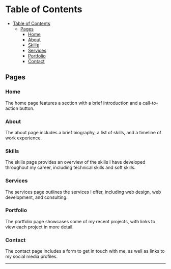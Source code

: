 # Table of Contents

- [Table of Contents](#table-of-contents)
  - [Pages](#pages)
    - [Home](#home)
    - [About](#about)
    - [Skills](#skills)
    - [Services](#services)
    - [Portfolio](#portfolio)
    - [Contact](#contact)

## Pages

### Home

The home page features a section with a brief introduction and a call-to-action button.

### About

The about page includes a brief biography, a list of skills, and a timeline of work experience.

### Skills

The skills page provides an overview of the skills I have developed throughout my career, including technical skills and soft skills.

### Services

The services page outlines the services I offer, including web design, web development, and consulting.

### Portfolio

The portfolio page showcases some of my recent projects, with links to view each project in more detail.

### Contact

The contact page includes a form to get in touch with me, as well as links to my social media profiles.

---
